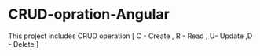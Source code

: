# CRUD-opration-Angular
This project includes CRUD operation [ C - Create , R  - Read , U- Update ,D - Delete ]
